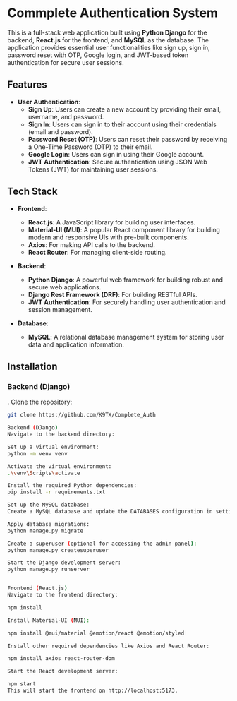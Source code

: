 # Commplete Authentication System

This is a full-stack web application built using **Python Django** for the backend, **React.js** for the frontend, and **MySQL** as the database. The application provides essential user functionalities like sign up, sign in, password reset with OTP, Google login, and JWT-based token authentication for secure user sessions.

## Features

- **User Authentication**:
  - **Sign Up**: Users can create a new account by providing their email, username, and password.
  - **Sign In**: Users can sign in to their account using their credentials (email and password).
  - **Password Reset (OTP)**: Users can reset their password by receiving a One-Time Password (OTP) to their email.
  - **Google Login**: Users can sign in using their Google account.
  - **JWT Authentication**: Secure authentication using JSON Web Tokens (JWT) for maintaining user sessions.

## Tech Stack

- **Frontend**:
  - **React.js**: A JavaScript library for building user interfaces.
  - **Material-UI (MUI)**: A popular React component library for building modern and responsive UIs with pre-built components.
  - **Axios**: For making API calls to the backend.
  - **React Router**: For managing client-side routing.

- **Backend**:
  - **Python Django**: A powerful web framework for building robust and secure web applications.
  - **Django Rest Framework (DRF)**: For building RESTful APIs.
  - **JWT Authentication**: For securely handling user authentication and session management.

- **Database**:
  - **MySQL**: A relational database management system for storing user data and application information.

## Installation

### Backend (Django)

. Clone the repository:
   ```bash
   git clone https://github.com/K9TX/Complete_Auth

Backend (DJango)
Navigate to the backend directory:

Set up a virtual environment:
python -m venv venv

Activate the virtual environment:
.\venv\Scripts\activate

Install the required Python dependencies:
pip install -r requirements.txt

Set up the MySQL database:
Create a MySQL database and update the DATABASES configuration in settings.py with your database credentials.

Apply database migrations:
python manage.py migrate

Create a superuser (optional for accessing the admin panel):
python manage.py createsuperuser

Start the Django development server:
python manage.py runserver


Frontend (React.js)
Navigate to the frontend directory:

npm install

Install Material-UI (MUI):

npm install @mui/material @emotion/react @emotion/styled

Install other required dependencies like Axios and React Router:

npm install axios react-router-dom

Start the React development server:

npm start
This will start the frontend on http://localhost:5173.
